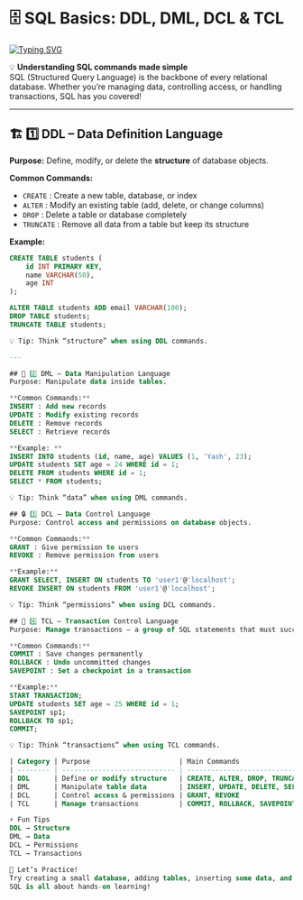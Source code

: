 # 🗄️ SQL Basics: DDL, DML, DCL & TCL  

[![Typing SVG](https://readme-typing-svg.herokuapp.com?size=24&color=00F700&lines=Learn+SQL;Master+DDL+DML+DCL+TCL;Database+Commands+Simplified)](https://git.io/typing-svg)

💡 **Understanding SQL commands made simple**  
SQL (Structured Query Language) is the backbone of every relational database. Whether you’re managing data, controlling access, or handling transactions, SQL has you covered!  

---

## 🏗️ 1️⃣ DDL – Data Definition Language
**Purpose:** Define, modify, or delete the **structure** of database objects.  

**Common Commands:**
- `CREATE` : Create a new table, database, or index  
- `ALTER` : Modify an existing table (add, delete, or change columns)  
- `DROP` : Delete a table or database completely  
- `TRUNCATE` : Remove all data from a table but keep its structure  

**Example:**
```sql
CREATE TABLE students (
    id INT PRIMARY KEY,
    name VARCHAR(50),
    age INT
);

ALTER TABLE students ADD email VARCHAR(100);
DROP TABLE students;
TRUNCATE TABLE students;

💡 Tip: Think “structure” when using DDL commands.

---

## 📝 2️⃣ DML – Data Manipulation Language
Purpose: Manipulate data inside tables.

**Common Commands:**
INSERT : Add new records
UPDATE : Modify existing records
DELETE : Remove records
SELECT : Retrieve records

**Example: **
INSERT INTO students (id, name, age) VALUES (1, 'Yash', 23);
UPDATE students SET age = 24 WHERE id = 1;
DELETE FROM students WHERE id = 1;
SELECT * FROM students;

💡 Tip: Think “data” when using DML commands.

## 🔒 3️⃣ DCL – Data Control Language
Purpose: Control access and permissions on database objects.

**Common Commands:**
GRANT : Give permission to users
REVOKE : Remove permission from users

**Example:**
GRANT SELECT, INSERT ON students TO 'user1'@'localhost';
REVOKE INSERT ON students FROM 'user1'@'localhost';

💡 Tip: Think “permissions” when using DCL commands.

## 🔄 4️⃣ TCL – Transaction Control Language
Purpose: Manage transactions – a group of SQL statements that must succeed or fail together.

**Common Commands:**
COMMIT : Save changes permanently
ROLLBACK : Undo uncommitted changes
SAVEPOINT : Set a checkpoint in a transaction

**Example:**
START TRANSACTION;
UPDATE students SET age = 25 WHERE id = 1;
SAVEPOINT sp1;
ROLLBACK TO sp1;
COMMIT;

💡 Tip: Think “transactions” when using TCL commands.

| Category | Purpose                      | Main Commands                  |
| -------- | ---------------------------- | ------------------------------ |
| DDL      | Define or modify structure   | CREATE, ALTER, DROP, TRUNCATE  |
| DML      | Manipulate table data        | INSERT, UPDATE, DELETE, SELECT |
| DCL      | Control access & permissions | GRANT, REVOKE                  |
| TCL      | Manage transactions          | COMMIT, ROLLBACK, SAVEPOINT    |

⚡ Fun Tips
DDL → Structure
DML → Data
DCL → Permissions
TCL → Transactions

🌟 Let’s Practice!
Try creating a small database, adding tables, inserting some data, and experimenting with transactions.
SQL is all about hands-on learning!

